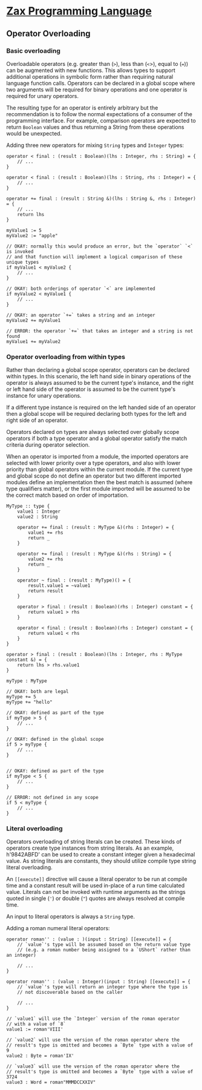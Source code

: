 
# [Zax Programming Language](index.md)

## Operator Overloading

### Basic overloading

Overloadable operators (e.g. greater than (`>`), less than (`<`>), equal to (`=`)) can be augmented with new functions. This allows types to support additional operations in symbolic form rather than requiring natural language function calls. Operators can be declared in a global scope where two arguments will be required for binary operations and one operator is required for unary operators.

The resulting type for an operator is entirely arbitrary but the recommendation is to follow the normal expectations of a consumer of the programming interface. For example, comparison operators are expected to return `Boolean` values and thus returning a String from these operations would be unexpected.

Adding three new operators for mixing `String` types and `Integer` types:

````zax
operator < final : (result : Boolean)(lhs : Integer, rhs : String) = {
    // ...
}

operator < final : (result : Boolean)(lhs : String, rhs : Integer) = {
    // ...
}

operator += final : (result : String &)(lhs : String &, rhs : Integer) = {
    // ...
    return lhs
}

myValue1 := 5
myValue2 := "apple"

// OKAY: normally this would produce an error, but the `operator` `<` is invoked
// and that function will implement a logical comparison of these unique types
if myValue1 < myValue2 {
    // ...
}

// OKAY: both orderings of operator `<` are implemented
if myValue2 < myValue1 {
    // ...
}

// OKAY: an operator `+=` takes a string and an integer
myValue2 += myValue1

// ERROR: the operator `+=` that takes an integer and a string is not found
myValue1 += myValue2
````


### Operator overloading from within types

Rather than declaring a global scope operator, operators can be declared within types. In this scenario, the left hand side in binary operations of the operator is always assumed to be the current type's instance, and the right or left hand side of the operator is assumed to be the current type's instance for unary operations.

If a different type instance is required on the left handed side of an operator then a global scope will be required declaring both types for the left and right side of an operator.

Operators declared on types are always selected over globally scope operators if both a type operator and a global operator satisfy the match criteria during operator selection.

When an operator is imported from a module, the imported operators are selected with lower priority over a type operators, and also with lower priority than global operators within the current module. If the current type and global scope do not define an operator but two different imported modules define an implementation then the best match is assumed (where type qualifiers matter), or the first module imported will be assumed to be the correct match based on order of importation.

````zax
MyType :: type {
    value1 : Integer
    value2 : String

    operator += final : (result : MyType &)(rhs : Integer) = {
        value1 += rhs
        return _
    }

    operator += final : (result : MyType &)(rhs : String) = {
        value2 += rhs
        return _
    }

    operator ~ final : (result : MyType)() = {
        result.value1 = ~value1
        return result
    }

    operator > final : (result : Boolean)(rhs : Integer) constant = {
        return value1 > rhs
    }

    operator < final : (result : Boolean)(rhs : Integer) constant = {
        return value1 < rhs
    }
}

operator > final : (result : Boolean)(lhs : Integer, rhs : MyType constant &) = {
    return lhs > rhs.value1
}

myType : MyType

// OKAY: both are legal
myType += 5
myType += "hello"

// OKAY: defined as part of the type
if myType > 5 {
    // ...
}

// OKAY: defined in the global scope
if 5 > myType {
    // ...
}


// OKAY: defined as part of the type
if myType < 5 {
    // ...
}

// ERROR: not defined in any scope
if 5 < myType {
    // ...
}
````


### Literal overloading

Operators overloading of string literals can be created. These kinds of operators create type instances from string literals. As an example, h'9842ABFD' can be used to create a constant integer given a hexadecimal value. As string literals are constants, they should utilize compile type string literal overloading.

An `[[execute]]` directive will cause a literal operator to be run at compile time and a constant result will be used in-place of a run time calculated value. Literals can not be invoked with runtime arguments as the strings quoted in single (`'`) or double (`"`) quotes are always resolved at compile time.

An input to literal operators is always a `String` type.

Adding a roman numeral literal operators:

````zax
operator roman'' : (value : )(input : String) [[execute]] = {
    // `value`'s type will be assumed based on the return value type
    // (e.g. a roman number being assigned to a `UShort` rather than an integer)
    
    // ...
}

operator roman'' : (value : Integer)(input : String) [[execute]] = {
    // `value`'s type will return an integer type where the type is
    // not discoverable based on the caller
    
    // ...
}

// `value1` will use the `Integer` version of the roman operator
// with a value of `8`
value1 := roman'VIII'

// `value2` will use the version of the roman operator where the
// result's type is omitted and becomes a `Byte` type with a value of 9
value2 : Byte = roman'IX'

// `value3` will use the version of the roman operator where the
// result's type is omitted and becomes a `Byte` type with a value of 3724
value3 : Word = roman"MMMDCCXXIV"
````
